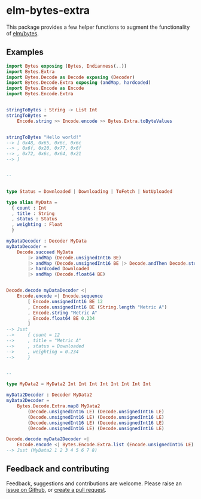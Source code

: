 # elm-bytes-extra

This package provides a few helper functions to augment the functionality of
[elm/bytes].

## Examples

```elm
import Bytes exposing (Bytes, Endianness(..))
import Bytes.Extra
import Bytes.Decode as Decode exposing (Decoder)
import Bytes.Decode.Extra exposing (andMap, hardcoded)
import Bytes.Encode as Encode
import Bytes.Encode.Extra


stringToBytes : String -> List Int
stringToBytes =
    Encode.string >> Encode.encode >> Bytes.Extra.toByteValues


stringToBytes "Hello world!"
--> [ 0x48, 0x65, 0x6c, 0x6c
--> , 0x6f, 0x20, 0x77, 0x6f
--> , 0x72, 0x6c, 0x64, 0x21
--> ]


--


type Status = Downloaded | Downloading | ToFetch | NotUploaded

type alias MyData =
  { count : Int
  , title : String
  , status : Status
  , weighting : Float
  }

myDataDecoder : Decoder MyData
myDataDecoder =
    Decode.succeed MyData
        |> andMap (Decode.unsignedInt16 BE)
        |> andMap (Decode.unsignedInt16 BE |> Decode.andThen Decode.string)
        |> hardcoded Downloaded
        |> andMap (Decode.float64 BE)


Decode.decode myDataDecoder <|
    Encode.encode <| Encode.sequence
        [ Encode.unsignedInt16 BE 12
        , Encode.unsignedInt16 BE (String.length "Metric A")
        , Encode.string "Metric A"
        , Encode.float64 BE 0.234
        ]
--> Just
-->     { count = 12
-->     , title = "Metric A"
-->     , status = Downloaded
-->     , weighting = 0.234
-->     }


--

type MyData2 = MyData2 Int Int Int Int Int Int Int Int

myData2Decoder : Decoder MyData2
myData2Decoder =
    Bytes.Decode.Extra.map8 MyData2
        (Decode.unsignedInt16 LE) (Decode.unsignedInt16 LE)
        (Decode.unsignedInt16 LE) (Decode.unsignedInt16 LE)
        (Decode.unsignedInt16 LE) (Decode.unsignedInt16 LE)
        (Decode.unsignedInt16 LE) (Decode.unsignedInt16 LE)

Decode.decode myData2Decoder <|
    Encode.encode <| Bytes.Encode.Extra.list (Encode.unsignedInt16 LE) [1, 2, 3, 4, 5, 6, 7, 8]
--> Just (MyData2 1 2 3 4 5 6 7 8)
```

## Feedback and contributing

Feedback, suggestions and contributions are welcome. Please raise an [issue on
Github][new-issue], or [create a pull request][pull-requests].

[elm/bytes]: https://package.elm-lang.org/packages/elm/bytes/latest/
[new-issue]: https://github.com/TSFoster/elm-bytes-extra/issues/new
[pull-requests]: https://github.com/TSFoster/elm-bytes-extra/pulls
